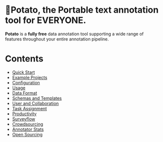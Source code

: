 🥔Potato, the Portable text annotation tool for EVERYONE.
===================================

**Potato** is a **fully free** data annotation tool supporting a wide
range of features throughout your entire annotation pipeline.


# Contents

- [Quick Start](quick-start.md)
- [Example Projects](example-projects.md)
- [Configuration](configuration.md)
- [Usage](usage.md)
- [Data Format](data_format.md)
- [Schemas and Templates](schemas_and_templates.md)
- [User and Collaboration](user_and_collaboration.md)
- [Task Assignment](task_assignment.md)
- [Productivity](productivity.md)
- [Surveyflow](surveyflow.md)
- [Crowdsourcing](crowdsourcing.md)
- [Annotator Stats](annotator_stats.md)
- [Open Sourcing](open_sourcing.md)
